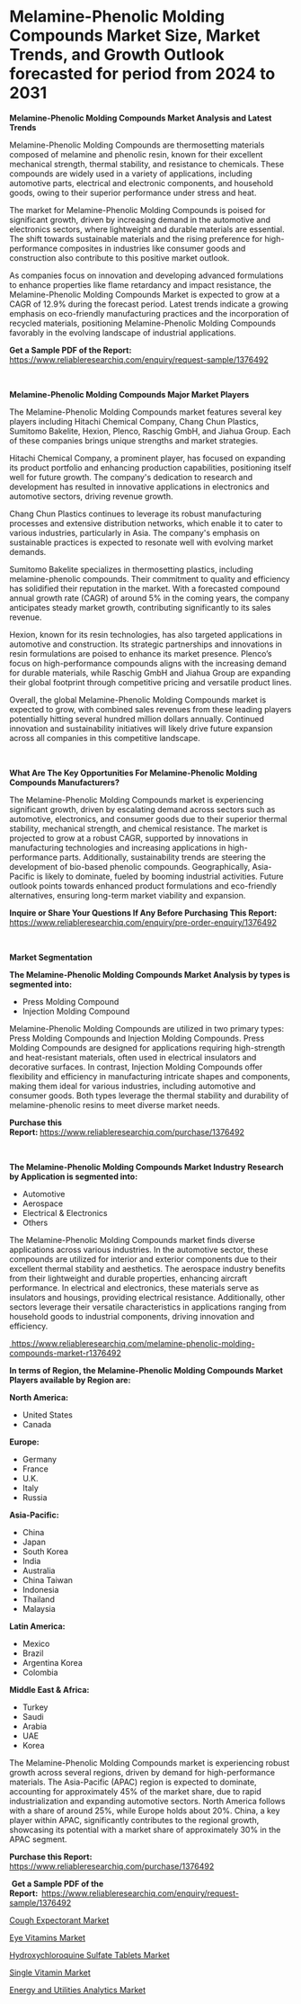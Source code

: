 <p><h1>Melamine-Phenolic Molding Compounds Market Size, Market Trends, and Growth Outlook forecasted for period from 2024 to 2031</h1></p><p><strong>Melamine-Phenolic Molding Compounds Market Analysis and Latest Trends</strong></p>
<p><p>Melamine-Phenolic Molding Compounds are thermosetting materials composed of melamine and phenolic resin, known for their excellent mechanical strength, thermal stability, and resistance to chemicals. These compounds are widely used in a variety of applications, including automotive parts, electrical and electronic components, and household goods, owing to their superior performance under stress and heat. </p><p>The market for Melamine-Phenolic Molding Compounds is poised for significant growth, driven by increasing demand in the automotive and electronics sectors, where lightweight and durable materials are essential. The shift towards sustainable materials and the rising preference for high-performance composites in industries like consumer goods and construction also contribute to this positive market outlook. </p><p>As companies focus on innovation and developing advanced formulations to enhance properties like flame retardancy and impact resistance, the Melamine-Phenolic Molding Compounds Market is expected to grow at a CAGR of 12.9% during the forecast period. Latest trends indicate a growing emphasis on eco-friendly manufacturing practices and the incorporation of recycled materials, positioning Melamine-Phenolic Molding Compounds favorably in the evolving landscape of industrial applications.</p></p>
<p><strong>Get a Sample PDF of the Report:&nbsp;</strong> <a href="https://www.reliableresearchiq.com/enquiry/request-sample/1376492?utm_campaign=1745&utm_medium=2&utm_source=Github&utm_content=ia&utm_term=23102024&utm_id=melamine-phenolic-molding-compounds">https://www.reliableresearchiq.com/enquiry/request-sample/1376492</a></p>
<p>&nbsp;</p>
<p><strong>Melamine-Phenolic Molding Compounds Major Market Players</strong></p>
<p><p>The Melamine-Phenolic Molding Compounds market features several key players including Hitachi Chemical Company, Chang Chun Plastics, Sumitomo Bakelite, Hexion, Plenco, Raschig GmbH, and Jiahua Group. Each of these companies brings unique strengths and market strategies.</p><p>Hitachi Chemical Company, a prominent player, has focused on expanding its product portfolio and enhancing production capabilities, positioning itself well for future growth. The company's dedication to research and development has resulted in innovative applications in electronics and automotive sectors, driving revenue growth.</p><p>Chang Chun Plastics continues to leverage its robust manufacturing processes and extensive distribution networks, which enable it to cater to various industries, particularly in Asia. The company's emphasis on sustainable practices is expected to resonate well with evolving market demands.</p><p>Sumitomo Bakelite specializes in thermosetting plastics, including melamine-phenolic compounds. Their commitment to quality and efficiency has solidified their reputation in the market. With a forecasted compound annual growth rate (CAGR) of around 5% in the coming years, the company anticipates steady market growth, contributing significantly to its sales revenue.</p><p>Hexion, known for its resin technologies, has also targeted applications in automotive and construction. Its strategic partnerships and innovations in resin formulations are poised to enhance its market presence. Plenco’s focus on high-performance compounds aligns with the increasing demand for durable materials, while Raschig GmbH and Jiahua Group are expanding their global footprint through competitive pricing and versatile product lines.</p><p>Overall, the global Melamine-Phenolic Molding Compounds market is expected to grow, with combined sales revenues from these leading players potentially hitting several hundred million dollars annually. Continued innovation and sustainability initiatives will likely drive future expansion across all companies in this competitive landscape.</p></p>
<p>&nbsp;</p>
<p><strong>What Are The Key Opportunities For Melamine-Phenolic Molding Compounds Manufacturers?</strong></p>
<p><p>The Melamine-Phenolic Molding Compounds market is experiencing significant growth, driven by escalating demand across sectors such as automotive, electronics, and consumer goods due to their superior thermal stability, mechanical strength, and chemical resistance. The market is projected to grow at a robust CAGR, supported by innovations in manufacturing technologies and increasing applications in high-performance parts. Additionally, sustainability trends are steering the development of bio-based phenolic compounds. Geographically, Asia-Pacific is likely to dominate, fueled by booming industrial activities. Future outlook points towards enhanced product formulations and eco-friendly alternatives, ensuring long-term market viability and expansion.</p></p>
<p><strong>Inquire or Share Your Questions If Any Before Purchasing This Report:</strong> <a href="https://www.reliableresearchiq.com/enquiry/pre-order-enquiry/1376492?utm_campaign=1745&utm_medium=2&utm_source=Github&utm_content=ia&utm_term=23102024&utm_id=melamine-phenolic-molding-compounds">https://www.reliableresearchiq.com/enquiry/pre-order-enquiry/1376492</a></p>
<p>&nbsp;</p>
<p><strong>Market Segmentation</strong></p>
<p><strong>The Melamine-Phenolic Molding Compounds Market Analysis by types is segmented into:</strong></p>
<p><ul><li>Press Molding Compound</li><li>Injection Molding Compound</li></ul></p>
<p><p>Melamine-Phenolic Molding Compounds are utilized in two primary types: Press Molding Compounds and Injection Molding Compounds. Press Molding Compounds are designed for applications requiring high-strength and heat-resistant materials, often used in electrical insulators and decorative surfaces. In contrast, Injection Molding Compounds offer flexibility and efficiency in manufacturing intricate shapes and components, making them ideal for various industries, including automotive and consumer goods. Both types leverage the thermal stability and durability of melamine-phenolic resins to meet diverse market needs.</p></p>
<p><strong>Purchase this Report:&nbsp;</strong><a href="https://www.reliableresearchiq.com/purchase/1376492?utm_campaign=1745&utm_medium=2&utm_source=Github&utm_content=ia&utm_term=23102024&utm_id=melamine-phenolic-molding-compounds">https://www.reliableresearchiq.com/purchase/1376492</a></p>
<p>&nbsp;</p>
<p><strong>The Melamine-Phenolic Molding Compounds Market Industry Research by Application is segmented into:</strong></p>
<p><ul><li>Automotive</li><li>Aerospace</li><li>Electrical & Electronics</li><li>Others</li></ul></p>
<p><p>The Melamine-Phenolic Molding Compounds market finds diverse applications across various industries. In the automotive sector, these compounds are utilized for interior and exterior components due to their excellent thermal stability and aesthetics. The aerospace industry benefits from their lightweight and durable properties, enhancing aircraft performance. In electrical and electronics, these materials serve as insulators and housings, providing electrical resistance. Additionally, other sectors leverage their versatile characteristics in applications ranging from household goods to industrial components, driving innovation and efficiency.</p></p>
<p><a href="https://www.reliableresearchiq.com/melamine-phenolic-molding-compounds-market-r1376492?utm_campaign=1745&utm_medium=2&utm_source=Github&utm_content=ia&utm_term=23102024&utm_id=melamine-phenolic-molding-compounds">&nbsp;https://www.reliableresearchiq.com/melamine-phenolic-molding-compounds-market-r1376492</a></p>
<p><strong>In terms of Region, the Melamine-Phenolic Molding Compounds Market Players available by Region are:</strong></p>
<p>
    <p> <strong> North America: </strong>
        <ul>
            <li>United States</li>
            <li>Canada</li>
        </ul>
        </p> 
    <p> <strong> Europe: </strong>
        <ul>
            <li>Germany</li>
            <li>France</li>
            <li>U.K.</li>
            <li>Italy</li>
            <li>Russia</li>
        </ul>
        </p> 
    <p> <strong> Asia-Pacific: </strong>
        <ul>
            <li>China</li>
            <li>Japan</li>
            <li>South Korea</li>
            <li>India</li>
            <li>Australia</li>
            <li>China Taiwan</li>
            <li>Indonesia</li>
            <li>Thailand</li>
            <li>Malaysia</li>
        </ul>
        </p> 
    <p> <strong> Latin America: </strong>
        <ul>
            <li>Mexico</li>
            <li>Brazil</li>
            <li>Argentina Korea</li>
            <li>Colombia</li>
        </ul>
        </p> 
    <p> <strong> Middle East & Africa: </strong>
        <ul>
            <li>Turkey</li>
            <li>Saudi</li>
            <li>Arabia</li>
            <li>UAE</li>
            <li>Korea</li>
        </ul>
    </p>
    </p>
<p><p>The Melamine-Phenolic Molding Compounds market is experiencing robust growth across several regions, driven by demand for high-performance materials. The Asia-Pacific (APAC) region is expected to dominate, accounting for approximately 45% of the market share, due to rapid industrialization and expanding automotive sectors. North America follows with a share of around 25%, while Europe holds about 20%. China, a key player within APAC, significantly contributes to the regional growth, showcasing its potential with a market share of approximately 30% in the APAC segment.</p></p>
<p><strong>Purchase this Report: </strong><a href="https://www.reliableresearchiq.com/purchase/1376492?utm_campaign=1745&utm_medium=2&utm_source=Github&utm_content=ia&utm_term=23102024&utm_id=melamine-phenolic-molding-compounds">https://www.reliableresearchiq.com/purchase/1376492</a></p>
<p>&nbsp;<strong>Get a Sample PDF of the Report:&nbsp;&nbsp;</strong><a href="https://www.reliableresearchiq.com/enquiry/request-sample/1376492?utm_campaign=1745&utm_medium=2&utm_source=Github&utm_content=ia&utm_term=23102024&utm_id=melamine-phenolic-molding-compounds">https://www.reliableresearchiq.com/enquiry/request-sample/1376492</a></p>
<p><strong></strong></p>
<p><p><a href="https://www.linkedin.com/pulse/global-cough-expectorant-market-trends-insights-growth-opportunities-shbec?utm_campaign=1745&utm_medium=2&utm_source=Github&utm_content=ia&utm_term=23102024&utm_id=melamine-phenolic-molding-compounds">Cough Expectorant Market</a></p><p><a href="https://www.linkedin.com/pulse/eye-vitamins-market-size-share-competitive-landscape-trend-analysis-qoiqc?utm_campaign=1745&utm_medium=2&utm_source=Github&utm_content=ia&utm_term=23102024&utm_id=melamine-phenolic-molding-compounds">Eye Vitamins Market</a></p><p><a href="https://www.linkedin.com/pulse/hydroxychloroquine-sulfate-tablets-market-research-report-forecast-3r6nc?utm_campaign=1745&utm_medium=2&utm_source=Github&utm_content=ia&utm_term=23102024&utm_id=melamine-phenolic-molding-compounds">Hydroxychloroquine Sulfate Tablets Market</a></p><p><a href="https://www.linkedin.com/pulse/single-vitamin-market-global-share-ranking-overall-sales-fzrqc?utm_campaign=1745&utm_medium=2&utm_source=Github&utm_content=ia&utm_term=23102024&utm_id=melamine-phenolic-molding-compounds">Single Vitamin Market</a></p><p><a href="https://www.linkedin.com/pulse/energy-utilities-analytics-market-emerging-trends-future-prospects-cmioe?utm_campaign=1745&utm_medium=2&utm_source=Github&utm_content=ia&utm_term=23102024&utm_id=melamine-phenolic-molding-compounds">Energy and Utilities Analytics Market</a></p></p>